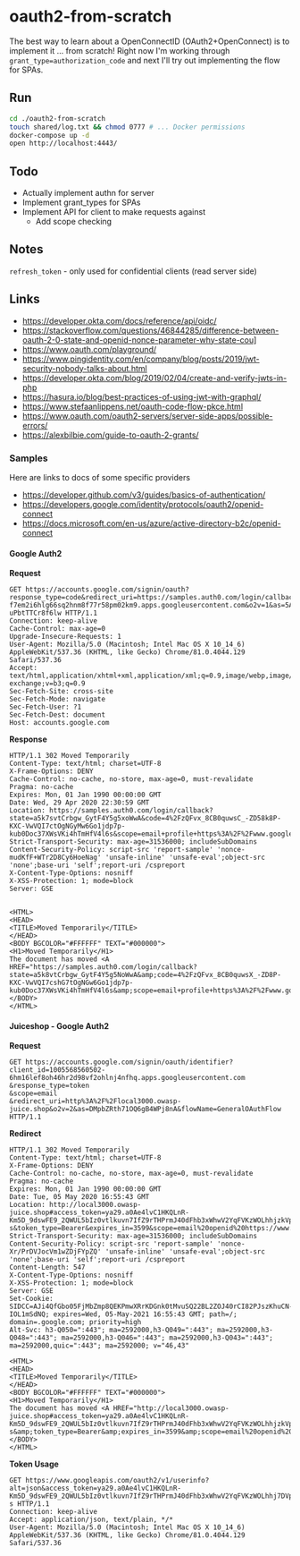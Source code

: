 # oauth2-from-scratch
The best way to learn about a OpenConnectID (OAuth2+OpenConnect) is to implement it ... from scratch! Right now I'm working through `grant_type=authorization_code` and next I'll try out implementing the flow for SPAs.

## Run
```sh
cd ./oauth2-from-scratch
touch shared/log.txt && chmod 0777 # ... Docker permissions 
docker-compose up -d
open http://localhost:4443/
```

## Todo
- Actually implement authn for server
- Implement grant_types for SPAs
- Implement API for client to make requests against
  - Add scope checking

## Notes
`refresh_token` - only used for confidential clients (read server side)

## Links
- https://developer.okta.com/docs/reference/api/oidc/
- https://stackoverflow.com/questions/46844285/difference-between-oauth-2-0-state-and-openid-nonce-parameter-why-state-cou]
- https://www.oauth.com/playground/
- https://www.pingidentity.com/en/company/blog/posts/2019/jwt-security-nobody-talks-about.html
- https://developer.okta.com/blog/2019/02/04/create-and-verify-jwts-in-php
- https://hasura.io/blog/best-practices-of-using-jwt-with-graphql/
- https://www.stefaanlippens.net/oauth-code-flow-pkce.html
- https://www.oauth.com/oauth2-servers/server-side-apps/possible-errors/
- https://alexbilbie.com/guide-to-oauth-2-grants/

### Samples
Here are links to docs of some specific providers
- https://developer.github.com/v3/guides/basics-of-authentication/
- https://developers.google.com/identity/protocols/oauth2/openid-connect
- https://docs.microsoft.com/en-us/azure/active-directory-b2c/openid-connect

#### Google Auth2  
**Request**
```
GET https://accounts.google.com/signin/oauth?response_type=code&redirect_uri=https://samples.auth0.com/login/callback&scope=email+profile&state=a5k7sn9vtCrbgw_GytF4Y5g5NoWwA&client_id=969181497182-f7em2i6hlg66sq2hnm8f77r58pm02km9.apps.googleusercontent.com&o2v=1&as=5AwY6s38-uPbtTTCr8f6lw HTTP/1.1
Connection: keep-alive
Cache-Control: max-age=0
Upgrade-Insecure-Requests: 1
User-Agent: Mozilla/5.0 (Macintosh; Intel Mac OS X 10_14_6) AppleWebKit/537.36 (KHTML, like Gecko) Chrome/81.0.4044.129 Safari/537.36
Accept: text/html,application/xhtml+xml,application/xml;q=0.9,image/webp,image/apng,*/*;q=0.8,application/signed-exchange;v=b3;q=0.9
Sec-Fetch-Site: cross-site
Sec-Fetch-Mode: navigate
Sec-Fetch-User: ?1
Sec-Fetch-Dest: document
Host: accounts.google.com
```

**Response**
```
HTTP/1.1 302 Moved Temporarily
Content-Type: text/html; charset=UTF-8
X-Frame-Options: DENY
Cache-Control: no-cache, no-store, max-age=0, must-revalidate
Pragma: no-cache
Expires: Mon, 01 Jan 1990 00:00:00 GMT
Date: Wed, 29 Apr 2020 22:30:59 GMT
Location: https://samples.auth0.com/login/callback?state=a5k7svtCrbgw_GytF4Y5g5xoWwA&code=4%2FzQFvx_8CB0quwsC_-ZD58k8P-KXC-VwVQI7ctOgNGyMw6Go1jdp7p-kub0Doc37XWsVKi4hTmHfV4l6s&scope=email+profile+https%3A%2F%2Fwww.googleapis.com%2Fauth%2Fuserinfo.email+https%3A%2F%2Fwww.googleapis.com%2Fauth%2Fuserinfo.profile+openid&authuser=0&prompt=none
Strict-Transport-Security: max-age=31536000; includeSubDomains
Content-Security-Policy: script-src 'report-sample' 'nonce-mudKfF+WTr2D8Cy6HoeNag' 'unsafe-inline' 'unsafe-eval';object-src 'none';base-uri 'self';report-uri /cspreport
X-Content-Type-Options: nosniff
X-XSS-Protection: 1; mode=block
Server: GSE


<HTML>
<HEAD>
<TITLE>Moved Temporarily</TITLE>
</HEAD>
<BODY BGCOLOR="#FFFFFF" TEXT="#000000">
<H1>Moved Temporarily</H1>
The document has moved <A HREF="https://samples.auth0.com/login/callback?state=a5k8vtCrbgw_GytF4Y5g5NoWwA&amp;code=4%2FzQFvx_8CB0quwsX_-ZD8P-KXC-VwVQI7cshG7tOgNGw6Go1jdp7p-kub0Doc37XWsVKi4hTmHfV4l6s&amp;scope=email+profile+https%3A%2F%2Fwww.googleapis.com%2Fauth%2Fuserinfo.email+https%3A%2F%2Fwww.googleapis.com%2Fauth%2Fuserinfo.profile+openid&amp;authuser=0&amp;prompt=none">here</A>.
</BODY>
</HTML>
```

#### Juiceshop - Google Auth2  

**Request**  
```
GET https://accounts.google.com/signin/oauth/identifier?
client_id=1005568560502-6hm16lef8oh46hr2d98vf2ohlnj4nfhq.apps.googleusercontent.com
&response_type=token
&scope=email
&redirect_uri=http%3A%2F%2Flocal3000.owasp-juice.shop&o2v=2&as=DMpbZRth71OQ6gB4WPj8nA&flowName=GeneralOAuthFlow  HTTP/1.1
```

**Redirect**
```
HTTP/1.1 302 Moved Temporarily
Content-Type: text/html; charset=UTF-8
X-Frame-Options: DENY
Cache-Control: no-cache, no-store, max-age=0, must-revalidate
Pragma: no-cache
Expires: Mon, 01 Jan 1990 00:00:00 GMT
Date: Tue, 05 May 2020 16:55:43 GMT
Location: http://local3000.owasp-juice.shop#access_token=ya29.a0Ae4lvC1HKQLnR-Km5D_9dswFE9_2QWUL5bIz0vtlkuvn7IfZ9rTHPrmJ40dFhb3xWhwV2YqFVKzWOLhhjzkVpra5MXh2V70BtHkNSB6_ly70MMT526tK0ab4bkyiu5DrXz6ZzXE9NDaWP43kbrSv0t4T9xQD1vZkAt-s&token_type=Bearer&expires_in=3599&scope=email%20openid%20https://www.googleapis.com/auth/userinfo.email&authuser=0&prompt=none
Strict-Transport-Security: max-age=31536000; includeSubDomains
Content-Security-Policy: script-src 'report-sample' 'nonce-Xr/PrDVJocVm1wZDjFYpZQ' 'unsafe-inline' 'unsafe-eval';object-src 'none';base-uri 'self';report-uri /cspreport
Content-Length: 547
X-Content-Type-Options: nosniff
X-XSS-Protection: 1; mode=block
Server: GSE
Set-Cookie: SIDCC=AJi4QfGbo05FjMbZmp8QEKPmwXRrKDGnk0tMvuSQ22BL2ZOJ40rCI82PJszKhuCN-IOL1mSdNQ; expires=Wed, 05-May-2021 16:55:43 GMT; path=/; domain=.google.com; priority=high
Alt-Svc: h3-Q050=":443"; ma=2592000,h3-Q049=":443"; ma=2592000,h3-Q048=":443"; ma=2592000,h3-Q046=":443"; ma=2592000,h3-Q043=":443"; ma=2592000,quic=":443"; ma=2592000; v="46,43"

<HTML>
<HEAD>
<TITLE>Moved Temporarily</TITLE>
</HEAD>
<BODY BGCOLOR="#FFFFFF" TEXT="#000000">
<H1>Moved Temporarily</H1>
The document has moved <A HREF="http://local3000.owasp-juice.shop#access_token=ya29.a0Ae4lvC1HKQLnR-Km5D_9dswFE9_2QWUL5bIz0vtlkuvn7IfZ9rTHPrmJ40dFhb3xWhwV2YqFVKzWOLhhjzkVpra5MXh2V70BtHkNSB6_ly70MMT526tK0ab4bkyiu5DrXz6ZzXE9NDaWP43kbrSv0t4T9xQD1vZkAt-s&amp;token_type=Bearer&amp;expires_in=3599&amp;scope=email%20openid%20https://www.googleapis.com/auth/userinfo.email&amp;authuser=0&amp;prompt=none">here</A>.
</BODY>
</HTML>
```

**Token Usage**  
```
GET https://www.googleapis.com/oauth2/v1/userinfo?alt=json&access_token=ya29.a0Ae4lvC1HKQLnR-Km5D_9dswFE9_2QWUL5bIz0vtlkuvn7IfZ9rTHPrmJ40dFhb3xWhwV2YqFVKzWOLhhj7DVpra5MXh2V70BtHkNSB6_ly70MMT526tK0ab4bkyiu5DrXz6ZzXE9NDaWP43kbrSv0t4T9xQD1v7DAt-s HTTP/1.1
Connection: keep-alive
Accept: application/json, text/plain, */*
User-Agent: Mozilla/5.0 (Macintosh; Intel Mac OS X 10_14_6) AppleWebKit/537.36 (KHTML, like Gecko) Chrome/81.0.4044.129 Safari/537.36
```